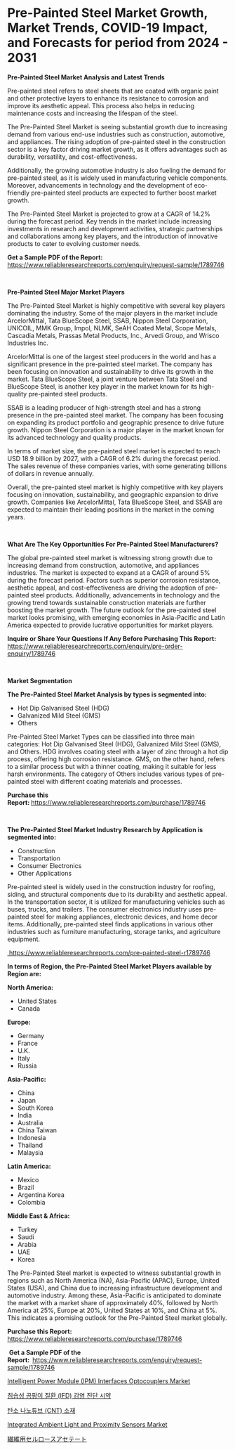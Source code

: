 <p><h1>Pre-Painted Steel Market Growth, Market Trends, COVID-19 Impact, and Forecasts for period from 2024 - 2031</h1></p><p><strong>Pre-Painted Steel Market Analysis and Latest Trends</strong></p>
<p><p>Pre-painted steel refers to steel sheets that are coated with organic paint and other protective layers to enhance its resistance to corrosion and improve its aesthetic appeal. This process also helps in reducing maintenance costs and increasing the lifespan of the steel.</p><p>The Pre-Painted Steel Market is seeing substantial growth due to increasing demand from various end-use industries such as construction, automotive, and appliances. The rising adoption of pre-painted steel in the construction sector is a key factor driving market growth, as it offers advantages such as durability, versatility, and cost-effectiveness.</p><p>Additionally, the growing automotive industry is also fueling the demand for pre-painted steel, as it is widely used in manufacturing vehicle components. Moreover, advancements in technology and the development of eco-friendly pre-painted steel products are expected to further boost market growth.</p><p>The Pre-Painted Steel Market is projected to grow at a CAGR of 14.2% during the forecast period. Key trends in the market include increasing investments in research and development activities, strategic partnerships and collaborations among key players, and the introduction of innovative products to cater to evolving customer needs.</p></p>
<p><strong>Get a Sample PDF of the Report:&nbsp;</strong> <a href="https://www.reliableresearchreports.com/enquiry/request-sample/1789746">https://www.reliableresearchreports.com/enquiry/request-sample/1789746</a></p>
<p>&nbsp;</p>
<p><strong>Pre-Painted Steel Major Market Players</strong></p>
<p><p>The Pre-Painted Steel Market is highly competitive with several key players dominating the industry. Some of the major players in the market include ArcelorMittal, Tata BlueScope Steel, SSAB, Nippon Steel Corporation, UNICOIL, MMK Group, Impol, NLMK, SeAH Coated Metal, Scope Metals, Cascadia Metals, Prassas Metal Products, Inc., Arvedi Group, and Wrisco Industries Inc.</p><p>ArcelorMittal is one of the largest steel producers in the world and has a significant presence in the pre-painted steel market. The company has been focusing on innovation and sustainability to drive its growth in the market. Tata BlueScope Steel, a joint venture between Tata Steel and BlueScope Steel, is another key player in the market known for its high-quality pre-painted steel products.</p><p>SSAB is a leading producer of high-strength steel and has a strong presence in the pre-painted steel market. The company has been focusing on expanding its product portfolio and geographic presence to drive future growth. Nippon Steel Corporation is a major player in the market known for its advanced technology and quality products.</p><p>In terms of market size, the pre-painted steel market is expected to reach USD 18.9 billion by 2027, with a CAGR of 6.2% during the forecast period. The sales revenue of these companies varies, with some generating billions of dollars in revenue annually.</p><p>Overall, the pre-painted steel market is highly competitive with key players focusing on innovation, sustainability, and geographic expansion to drive growth. Companies like ArcelorMittal, Tata BlueScope Steel, and SSAB are expected to maintain their leading positions in the market in the coming years.</p></p>
<p>&nbsp;</p>
<p><strong>What Are The Key Opportunities For Pre-Painted Steel Manufacturers?</strong></p>
<p><p>The global pre-painted steel market is witnessing strong growth due to increasing demand from construction, automotive, and appliances industries. The market is expected to expand at a CAGR of around 5% during the forecast period. Factors such as superior corrosion resistance, aesthetic appeal, and cost-effectiveness are driving the adoption of pre-painted steel products. Additionally, advancements in technology and the growing trend towards sustainable construction materials are further boosting the market growth. The future outlook for the pre-painted steel market looks promising, with emerging economies in Asia-Pacific and Latin America expected to provide lucrative opportunities for market players.</p></p>
<p><strong>Inquire or Share Your Questions If Any Before Purchasing This Report:</strong> <a href="https://www.reliableresearchreports.com/enquiry/pre-order-enquiry/1789746">https://www.reliableresearchreports.com/enquiry/pre-order-enquiry/1789746</a></p>
<p>&nbsp;</p>
<p><strong>Market Segmentation</strong></p>
<p><strong>The Pre-Painted Steel Market Analysis by types is segmented into:</strong></p>
<p><ul><li>Hot Dip Galvanised Steel (HDG)</li><li>Galvanized Mild Steel (GMS)</li><li>Others</li></ul></p>
<p><p>Pre-Painted Steel Market Types can be classified into three main categories: Hot Dip Galvanised Steel (HDG), Galvanized Mild Steel (GMS), and Others. HDG involves coating steel with a layer of zinc through a hot dip process, offering high corrosion resistance. GMS, on the other hand, refers to a similar process but with a thinner coating, making it suitable for less harsh environments. The category of Others includes various types of pre-painted steel with different coating materials and processes.</p></p>
<p><strong>Purchase this Report:&nbsp;</strong><a href="https://www.reliableresearchreports.com/purchase/1789746">https://www.reliableresearchreports.com/purchase/1789746</a></p>
<p>&nbsp;</p>
<p><strong>The Pre-Painted Steel Market Industry Research by Application is segmented into:</strong></p>
<p><ul><li>Construction</li><li>Transportation</li><li>Consumer Electronics</li><li>Other Applications</li></ul></p>
<p><p>Pre-painted steel is widely used in the construction industry for roofing, siding, and structural components due to its durability and aesthetic appeal. In the transportation sector, it is utilized for manufacturing vehicles such as buses, trucks, and trailers. The consumer electronics industry uses pre-painted steel for making appliances, electronic devices, and home decor items. Additionally, pre-painted steel finds applications in various other industries such as furniture manufacturing, storage tanks, and agriculture equipment.</p></p>
<p><a href="https://www.reliableresearchreports.com/pre-painted-steel-r1789746">&nbsp;https://www.reliableresearchreports.com/pre-painted-steel-r1789746</a></p>
<p><strong>In terms of Region, the Pre-Painted Steel Market Players available by Region are:</strong></p>
<p>
    <p> <strong> North America: </strong>
        <ul>
            <li>United States</li>
            <li>Canada</li>
        </ul>
        </p> 
    <p> <strong> Europe: </strong>
        <ul>
            <li>Germany</li>
            <li>France</li>
            <li>U.K.</li>
            <li>Italy</li>
            <li>Russia</li>
        </ul>
        </p> 
    <p> <strong> Asia-Pacific: </strong>
        <ul>
            <li>China</li>
            <li>Japan</li>
            <li>South Korea</li>
            <li>India</li>
            <li>Australia</li>
            <li>China Taiwan</li>
            <li>Indonesia</li>
            <li>Thailand</li>
            <li>Malaysia</li>
        </ul>
        </p> 
    <p> <strong> Latin America: </strong>
        <ul>
            <li>Mexico</li>
            <li>Brazil</li>
            <li>Argentina Korea</li>
            <li>Colombia</li>
        </ul>
        </p> 
    <p> <strong> Middle East & Africa: </strong>
        <ul>
            <li>Turkey</li>
            <li>Saudi</li>
            <li>Arabia</li>
            <li>UAE</li>
            <li>Korea</li>
        </ul>
    </p>
    </p>
<p><p>The Pre-Painted Steel market is expected to witness substantial growth in regions such as North America (NA), Asia-Pacific (APAC), Europe, United States (USA), and China due to increasing infrastructure development and automotive industry. Among these, Asia-Pacific is anticipated to dominate the market with a market share of approximately 40%, followed by North America at 25%, Europe at 20%, United States at 10%, and China at 5%. This indicates a promising outlook for the Pre-Painted Steel market globally.</p></p>
<p><strong>Purchase this Report: </strong><a href="https://www.reliableresearchreports.com/purchase/1789746">https://www.reliableresearchreports.com/purchase/1789746</a></p>
<p>&nbsp;<strong>Get a Sample PDF of the Report:&nbsp;&nbsp;</strong><a href="https://www.reliableresearchreports.com/enquiry/request-sample/1789746">https://www.reliableresearchreports.com/enquiry/request-sample/1789746</a></p>
<p><strong></strong></p>
<p><p><a href="https://issuu.com/reportprime-2/docs/intelligent-power-module-ipm-interfaces-optocouple">Intelligent Power Module (IPM) Interfaces Optocouplers Market</a></p><p><a href="https://github.com/camron674/Market-Research-Report-List-1/blob/main/590674799967.md">침습성 곰팡이 질환 (IFD) 감염 진단 시약</a></p><p><a href="https://medium.com/@avramcornescu20221/%ED%83%84%EC%86%8C-%EB%82%98%EB%85%B8%ED%8A%9C%EB%B8%8C-cnt-%EC%86%8C%EC%9E%AC-%EC%8B%9C%EC%9E%A5-%EC%8B%9C%EC%9E%A5-%EC%A0%90%EC%9C%A0%EC%9C%A8-%EC%8B%9C%EC%9E%A5-%EB%8F%99%ED%96%A5-%EB%B0%8F-%EB%AF%B8%EB%9E%98-%EC%84%B1%EC%9E%A5-%ED%83%90%EC%83%89-4918df7d3095">탄소 나노튜브 (CNT) 소재</a></p><p><a href="https://issuu.com/reportprime-2/docs/integrated-ambient-light-and-proximity-sensors-mar">Integrated Ambient Light and Proximity Sensors Market</a></p><p><a href="https://medium.com/@deontestanton2023/%E3%82%BB%E3%83%AB%E3%83%AD%E3%83%BC%E3%82%B9%E3%82%A2%E3%82%BB%E3%83%86%E3%83%BC%E3%83%88%E3%81%AE%E7%B9%8A%E7%B6%AD%E5%B8%82%E5%A0%B4-2031%E5%B9%B4%E3%81%BE%E3%81%A7%E3%81%AE%E5%8B%95%E5%90%91-%E4%BA%88%E6%B8%AC-%E7%AB%B6%E4%BA%89%E5%88%86%E6%9E%90-5f7a1847031b">繊維用セルロースアセテート</a></p></p>